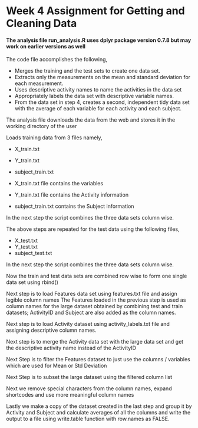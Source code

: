 # Week 4 Assignment for Getting and Cleaning Data

#### The analysis file run_analysis.R uses dplyr package version 0.7.8 but may work on earlier versions as well
The code file accomplishes the following,
* Merges the training and the test sets to create one data set.
* Extracts only the measurements on the mean and standard deviation for each measurement.
* Uses descriptive activity names to name the activities in the data set
* Appropriately labels the data set with descriptive variable names.
* From the data set in step 4, creates a second, independent tidy data set with the average of each variable for each activity and each subject.


The analysis file downloads the data from the web and stores it in the working directory of the user

Loads training data from 3 files namely,
* X_train.txt
* Y_train.txt
* subject_train.txt

* X_train.txt file contains the variables
* Y_train.txt file contains the Activity information
* subject_train.txt contains the Subject information

In the next step the script combines the three data sets column wise.

The above steps are repeated for the test data using the following files,
* X_test.txt
* Y_test.txt
* subject_test.txt

In the next step the script combines the three data sets column wise.

Now the train and test data sets are combined row wise to form  one single data set using rbind()

Next step is to load Features data set using features.txt file and assign legible column names
The Features loaded in the previous step is used as column names for the large dataset obtained by combining test and train datasets; ActivityID and Subject are also added as the column names.

Next step is to load Activity dataset using activity_labels.txt file and assigning descriptive column names.

Next step is to merge the Activity data set with the large data set and get the descriptive activity name instead of the ActivityID


Next Step is to filter the Features dataset to just use the columns / variables which are used for Mean or Std Deviation

Next Step is to subset the large dataset using the filtered column list

Next we remove special characters from the column names, expand shortcodes and use more meaningful column names

Lastly we make a copy of the dataset created in the last step and group it by Activity and Subject and calculate averages of all the columns and write the output to a file using write.table function with row.names as FALSE.
